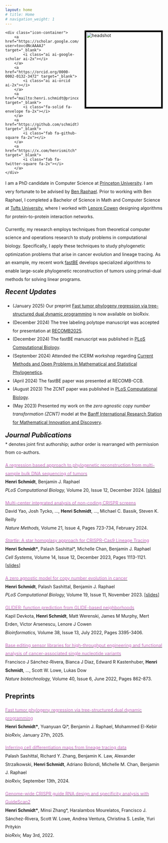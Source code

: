 ```yaml
---
layout: home
# title: Home
# navigation_weight: 1
---
```


<style type="text/css">
.image-left {
  display: block;
  margin-left: 20px;
  margin-right: auto;
  float: right;
}
.spaced-lines {line-height: 20pt;} 
</style>

<div class="image-icon-wrapper">
    <img src="images/headshot.jpg" alt="headshot" class="image-left" width="240px" style="border: 5px solid black;">

    <div class="icon-container">
        <a href="https://scholar.google.com/citations?user=tovcdNcAAAAJ" target="_blank">
            <i class="ai ai-google-scholar ai-2x"></i>
        </a>
        <a href="https://orcid.org/0000-0002-0132-3472" target="_blank">
            <i class="ai ai-orcid ai-2x"></i>
        </a>
        <a href="mailto:henri.schmidt@princeton.edu" target="_blank">
            <i class="fa-solid fa-envelope fa-2x"></i>
        </a>
        <a href="https://github.com/schmidt73" target="_blank">
            <i class="fab fa-github-square fa-2x"></i>
        </a>
        <a href="https://x.com/henrismitch" target="_blank">
            <i class="fab fa-twitter-square fa-2x"></i>
        </a>
    </div>
</div>

<div markdown="1" class="spaced-lines">

I am a PhD candidate in Computer Science at [Princeton
University](https://www.cs.princeton.edu). I am very fortunate to be advised by
[Ben Raphael](https://www.cs.princeton.edu/people/profile/braphael). Prior to working with
Ben Raphael, I completed a Bachelor of Science in Math and Computer Science
at [Tufts University](https://www.tufts.edu/), where I worked with 
[Lenore Cowen](https://www.cs.tufts.edu/~cowen/) designing algorithms for 
protein-to-protein interaction networks.

Currently, my research employs techniques from theoretical computer science
and operations research to study problems in computational biology. Specifically, I 
apply these techniques to study phylogenetic optimization problems that arise in 
cancer evolution and lineage tracing. As an example,
my recent work [fastBE](https://doi.org/10.1371/journal.pcbi.1012631) develops 
specialized algorithms to enable large-scale phylogenetic reconstruction 
of tumors using primal-dual methods for solving linear programs.

<h2 style="margin-top:0px;"><i>Recent Updates</i></h2>

<ul>
<li>(January 2025) Our preprint <a href="https://www.biorxiv.org/content/10.1101/2025.01.24.634761v1">Fast tumor phylogeny regression via tree-structured dual dynamic programming</a> is now available on bioRxiv.</li>
<li>(December 2024) The tree labeling polytope manuscript was accepted for presentation at <a href="https://recomb.org/recomb2025/">RECOMB2025</a>.</li>
<li>(December 2024) The fastBE manuscript was published in <a href="https://doi.org/10.1371/journal.pcbi.1012631"> PLoS Computational Biology</a>.</li> 
<li>(September 2024) Attended the ICERM workshop regarding <a href="https://icerm.brown.edu/program/semester_program_workshop/sp-f24-w1#workshopparticipants">Current Methods and Open Problems in Mathematical and Statistical Phylogenetics</a>.</li>
<li>(April 2024) The fastBE paper was presented at RECOMB-CCB.</li>
<li>(August 2023) The ZCNT paper was published in <a href="https://doi.org/10.1371/journal.pcbi.1011590">PLoS Computational Biology</a>.</li>
<li>(May 2023) Presented my work on the <i>zero agnostic copy number transformation (ZCNT)</i> model at the 
<a href="https://www.birs.ca/events/2023/5-day-workshops/23w5084/schedule">Banff International Research Station for
Mathematical Innovation and Discovery</a>.</li>
</ul>

<h2 style="margin-top:0px;"><i>Journal Publications</i></h2>
<p style="margin-top:-15px;">* denotes joint first authorship; author order is rearranged with permission from co-authors. </p>

[<span style="color:#c869bf">A regression based approach to phylogenetic reconstruction from multi-sample bulk DNA sequencing of tumors</span>](https://doi.org/10.1371/journal.pcbi.1012631)     
**Henri Schmidt**, Benjamin J. Raphael<br>
*PLoS Computational Biology,* Volume 20, Issue 12, December 2024. [[slides](slides/fastbe.pdf)]

[<span style="color:#c869bf">Multi-center integrated analysis of non-coding CRISPR screens</span>](https://www.nature.com/articles/s41592-024-02216-7)     
David Yao, Josh Tycko, ..., **Henri Schmidt**, ..., Michael C. Bassik, Steven K. Reilly<br>
*Nature Methods,* Volume 21, Issue 4, Pages 723-734, February 2024.

[<span style="color:#c869bf"><i>Startle</i>: A star homoplasy approach for CRISPR-Cas9 Lineage Tracing</span>](https://doi.org/10.1016/j.cels.2023.11.005)     
**Henri Schmidt\***, Palash Sashittal\*, Michelle Chan, Benjamin J. Raphael<br>
*Cell Systems,* Volume 14, Issue 12, December 2023, Pages 1113-1121. [[slides](slides/startle.pdf)]

[<span style="color:#c869bf">A zero agnostic model for copy number evolution in cancer</span>](https://journals.plos.org/ploscompbiol/article?id=10.1371/journal.pcbi.1011590)     
**Henri Schmidt**, Palash Sashittal, Benjamin J. Raphael<br>
*PLoS Computational Biology,* Volume 19, Issue 11, November 2023. [[slides](slides/zcnt.pdf)]   

[<span style="color:#c869bf">GLIDER: function prediction from GLIDE-based neighborhoods</span>](https://academic.oup.com/bioinformatics/article/38/13/3395/6586285)     
Kapil Devkota, **Henri Schmidt**, Matt Werenski, James M Murphy, Mert Erden, Victor Arsenescu, Lenore J Cowen<br>
*Bioinformatics,* Volume 38, Issue 13, July 2022, Pages 3395-3406.

[<span style="color:#c869bf">Base editing sensor libraries for high-throughput engineering and functional analysis of cancer-associated single nucleotide variants</span>](https://www.nature.com/articles/s41587-021-01172-3)     
Francisco J Sánchez-Rivera, Bianca J Diaz, Edward R Kastenhuber, **Henri Schmidt**, ..., Scott W. Lowe, Lukas Dow<br>
*Nature biotechnology,* Volume 40, Issue 6, June 2022, Pages 862-873.

## Preprints

[<span style="color:#c869bf">Fast tumor phylogeny regression via tree-structured dual dynamic programming</span>](https://www.biorxiv.org/content/10.1101/2025.01.24.634761v1)<br>
**Henri Schmidt\***, Yuanyuan Qi\*, Benjamin J. Raphael, Mohammed El-Kebir<br>
*bioRxiv,* January 27th, 2025.

[<span style="color:#c869bf">Inferring cell differentiation maps from lineage tracing data</span>](https://doi.org/10.1101/2024.09.09.611835)     
Palash Sashittal, Richard Y. Zhang, Benjamin K. Law, Alexander Strzalkowski, **Henri Schmidt**, Adriano Bolondi, Michelle M. Chan, Benjamin J. Raphael<br>
*bioRxiv,* September 13th, 2024.

[<span style="color:#c869bf">Genome-wide CRISPR guide RNA design and specificity analysis with GuideScan2</span>](https://www.biorxiv.org/content/10.1101/2022.05.02.490368v1.abstract)     
**Henri Schmidt\***, Minsi Zhang\*, Haralambos Mourelatos, Francisco J. Sánchez-Rivera, Scott W. Lowe, Andrea Ventura, Christina S. Leslie, Yuri Pritykin<br>
*bioRxiv,* May 3rd, 2022.

&nbsp;
